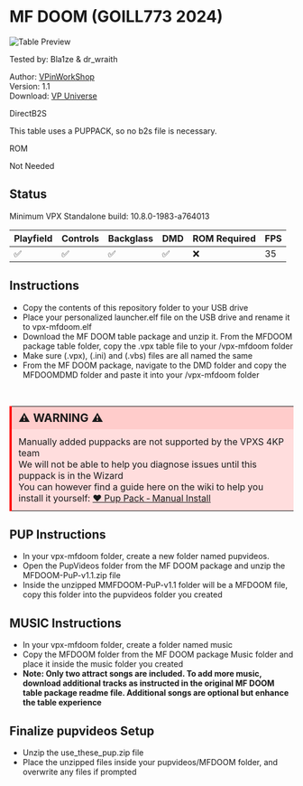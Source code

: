 # MF DOOM (GOILL773 2024)

![Table Preview](../../images/vpx-mfdoom.png)

Tested by: Bla1ze & dr_wraith

Author: [VPinWorkShop](https://vpuniverse.com/profile/40692-vpinworkshop/)  
Version: 1.1  
Download: [VP Universe](https://vpuniverse.com/files/file/21045-mf-doom-goill773-2024/)

DirectB2S

This table uses a PUPPACK, so no b2s file is necessary.

ROM

Not Needed

## Status 

Minimum VPX Standalone build: 10.8.0-1983-a764013

| Playfield | Controls | Backglass | DMD | ROM Required | FPS | 
|-----------|----------|-----------|-----|--------------|-----|
| :white_check_mark: | :white_check_mark: | :white_check_mark: | :white_check_mark: | :x: | 35 |

## Instructions
 
- Copy the contents of this repository folder to your USB drive
- Place your personalized launcher.elf file on the USB drive and rename it to vpx-mfdoom.elf
- Download the MF DOOM table package and unzip it. From the MFDOOM package table folder, copy the .vpx table file to your /vpx-mfdoom folder
- Make sure (.vpx), (.ini) and (.vbs) files are all named the same
- From the MF DOOM package, navigate to the DMD folder and copy the MFDOOMDMD folder and paste it into your /vpx-mfdoom folder
	
	
<br>

<table>
  <tr>
    <td style="background-color: #FFDDDD; padding: 0; border-left: 4px solid #FF0000;">
      <div style="padding: 8px 12px; background-color: #FFCCCB; font-weight: bold;font-size: 20px;">
        <strong>⚠️ WARNING ⚠️</strong>
      </div>
      <div style="padding: 12px 12px 12px 12px;">
        Manually added puppacks are not supported by the VPXS 4KP team<br>
		We will not be able to help you diagnose issues until this puppack is in the Wizard<br>
		You can however find a guide here on the wiki to help you install it yourself: <a href="https://github.com/LegendsUnchained/vpx-standalone-alp4k/wiki/%5B08%5D-%E2%9D%A4%EF%B8%8F-Pup-Pack-%E2%80%90-Manual-Install">❤️ Pup Pack ‐ Manual Install</a>
      </div>
    </td>
  </tr>
</table>
	
 ## PUP Instructions
    
- In your vpx-mfdoom folder, create a new folder named pupvideos.
- Open the PupVideos folder from the MF DOOM package and unzip the MFDOOM-PuP-v1.1.zip file
- Inside the unzipped MMFDOOM-PuP-v1.1 folder will be a MFDOOM file, copy this folder into the pupvideos folder you created
	
 ## MUSIC Instructions
    
- In your vpx-mfdoom folder, create a folder named music
- Copy the MFDOOM folder from the MF DOOM package Music folder and place it inside the music folder you created
- **Note: Only two attract songs are included. To add more music, download additional tracks as instructed in the original MF DOOM table package readme file. Additional songs are optional but enhance the table experience**
	
## Finalize pupvideos Setup

- Unzip the use_these_pup.zip file
- Place the unzipped files inside your pupvideos/MFDOOM folder, and overwrite any files if prompted
